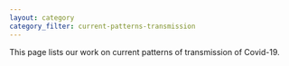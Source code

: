 ```yaml
---
layout: category
category_filter: current-patterns-transmission
---
```


This page lists our work on current patterns of transmission of Covid-19.
